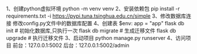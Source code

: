 1、创建python虚拟环境
python -m venv venv
2、安装依赖包
pip install -r requirements.txt -i  https://pypi.tuna.tsinghua.edu.cn/simple
3、修改数据库连接
修改config.py文件中的数据库配置
4、创建表
$env: app = "app"
flask db init # 初始化数据库,只执行一次
flask db migrate # 生成迁移文件
flask db upgrade # 执行迁移文件
3、启动项目
python manage.py runserver
4、访问项目
前台：127.0.0.1:5002
后台：127.0.0.1:5002/admin
